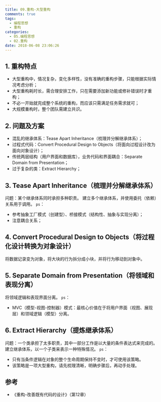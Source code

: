 ```yaml
---
title: 09.重构-大型重构
comments: true
tags:
  - 编程思想
  - 重构
categories:
  - 05.编程思想
  - 02.重构
date: 2018-06-08 23:06:26
---
```


## 1. 重构特点

- 大型重构中，情况复杂，变化多样性，没有准确的重构步骤，只能根据实际情况考虑分析；
- 大型重构耗时长，需合理安排工作，只在需要添加新功能或修补错误时才重构；
- 不必一开始就完成整个系统的重构，而应该只需满足任务需求就可；
- 大规模重构时，整个团队需建立共识。

<!--more-->

## 2. 问题及方案

- 混乱的继承体系：Tease Apart Inheritance（梳理并分解继承体系）；
- 过程式代码：Convert Procedural Design to Objects（将面向过程设计改为面向对象设计）；
- 传统两层结构（用户界面和数据库），业务代码和界面耦合：Separate Domain from Presentation；
- 过于复杂的类：Extract Hierarchy；

## 3. Tease Apart Inheritance（梳理并分解继承体系）

问题：某个继承体系同时承担多种职责。
建立多个继承体系，并使用委托（依赖）关系用于调用。
`ps`：
- 参考抽象工厂模式（创建型）、桥接模式（结构性、抽象与实现分离）；
- 注意耦合关系；

## 4. Convert Procedural Design to Objects（将过程化设计转换为对象设计）

将数据记录变为对象，将大块的行为拆分成小块，并将行为移动到对象中。

## 5. Separate Domain from Presentation（将领域和表现分离）

将领域逻辑和表现界面分离。
`ps`：
- MVC（模型-视图-控制器）模式：最核心价值在于将用户界面（视图、展现层）和领域逻辑（模型）分离。

## 6. Extract Hierarchy（提炼继承体系）

问题：一个类承担了太多职责，其中一部分工作是以大量的条件表达式来完成的。
建立继承体系，以一个子类来表示一种特殊情况。
`ps`：
- 只有当条件逻辑在对象的整个生命周期保持不变时，才可使用该策略。
- 该策略是一项大型重构，请先梳理清晰，明确步骤后，再动手处理。

## 参考

- 《重构-改善既有代码的设计》（第12章）